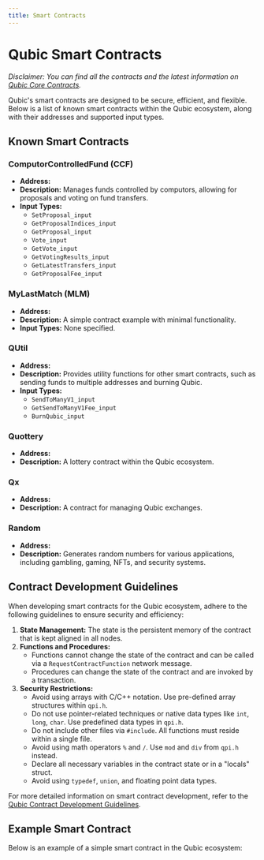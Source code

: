 ```yaml
---
title: Smart Contracts
---
```


# Qubic Smart Contracts

_Disclaimer: You can find all the contracts and the latest information on [Qubic Core Contracts](https://github.com/qubic/core/tree/main/src/contracts)._

Qubic's smart contracts are designed to be secure, efficient, and flexible. Below is a list of known smart contracts within the Qubic ecosystem, along with their addresses and supported input types.

## Known Smart Contracts

### ComputorControlledFund (CCF)
- **Address:** 
- **Description:** Manages funds controlled by computors, allowing for proposals and voting on fund transfers.
- **Input Types:**
  - `SetProposal_input`
  - `GetProposalIndices_input`
  - `GetProposal_input`
  - `Vote_input`
  - `GetVote_input`
  - `GetVotingResults_input`
  - `GetLatestTransfers_input`
  - `GetProposalFee_input`

### MyLastMatch (MLM)
- **Address:** 
- **Description:** A simple contract example with minimal functionality.
- **Input Types:** None specified.

### QUtil
- **Address:** 
- **Description:** Provides utility functions for other smart contracts, such as sending funds to multiple addresses and burning Qubic.
- **Input Types:**
  - `SendToManyV1_input`
  - `GetSendToManyV1Fee_input`
  - `BurnQubic_input`

### Quottery
- **Address:** 
- **Description:** A lottery contract within the Qubic ecosystem.

### Qx
- **Address:** 
- **Description:** A contract for managing Qubic exchanges.

### Random
- **Address:** 
- **Description:** Generates random numbers for various applications, including gambling, gaming, NFTs, and security systems.


## Contract Development Guidelines

When developing smart contracts for the Qubic ecosystem, adhere to the following guidelines to ensure security and efficiency:

1. **State Management:** The state is the persistent memory of the contract that is kept aligned in all nodes.
2. **Functions and Procedures:** 
   - Functions cannot change the state of the contract and can be called via a `RequestContractFunction` network message.
   - Procedures can change the state of the contract and are invoked by a transaction.
3. **Security Restrictions:**
   - Avoid using arrays with C/C++ notation. Use pre-defined array structures within `qpi.h`.
   - Do not use pointer-related techniques or native data types like `int`, `long`, `char`. Use predefined data types in `qpi.h`.
   - Do not include other files via `#include`. All functions must reside within a single file.
   - Avoid using math operators `%` and `/`. Use `mod` and `div` from `qpi.h` instead.
   - Declare all necessary variables in the contract state or in a "locals" struct.
   - Avoid using `typedef`, `union`, and floating point data types.

For more detailed information on smart contract development, refer to the [Qubic Contract Development Guidelines](https://github.com/qubic/core/tree/main/src/contracts).

## Example Smart Contract

Below is an example of a simple smart contract in the Qubic ecosystem:

